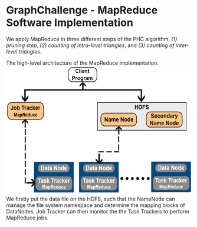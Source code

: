 # GraphChallenge - MapReduce Software Implementation

We apply MapReduce in three different steps of the PHC algorithm, <i>(1) pruning step</i>, <i>(2) counting of intra-level triangles</i>, and <i>(3) counting of inter-level triangles</i>.

The high-level architecture of the MapReduce implementation:
<img width="550" height="350" src="https://github.com/Graph-Challenge/MapReduce/blob/master/Images/MapReduceHighLevelArchitecture.png"/>
We firstly put the data file on the HDFS, such that the NameNode can manage the file system namespace and determine the mapping blocks of DataNodes. Job Tracker can then monitor the the Task Trackers to perform MapReduce jobs.
